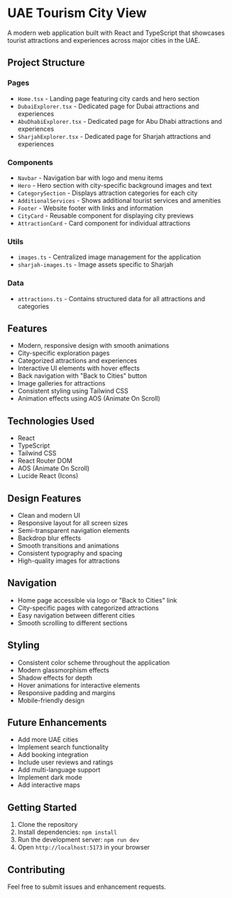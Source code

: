 # UAE Tourism City View

A modern web application built with React and TypeScript that showcases tourist attractions and experiences across major cities in the UAE.

## Project Structure

### Pages
- `Home.tsx` - Landing page featuring city cards and hero section
- `DubaiExplorer.tsx` - Dedicated page for Dubai attractions and experiences
- `AbuDhabiExplorer.tsx` - Dedicated page for Abu Dhabi attractions and experiences
- `SharjahExplorer.tsx` - Dedicated page for Sharjah attractions and experiences

### Components
- `Navbar` - Navigation bar with logo and menu items
- `Hero` - Hero section with city-specific background images and text
- `CategorySection` - Displays attraction categories for each city
- `AdditionalServices` - Shows additional tourist services and amenities
- `Footer` - Website footer with links and information
- `CityCard` - Reusable component for displaying city previews
- `AttractionCard` - Card component for individual attractions

### Utils
- `images.ts` - Centralized image management for the application
- `sharjah-images.ts` - Image assets specific to Sharjah

### Data
- `attractions.ts` - Contains structured data for all attractions and categories

## Features
- Modern, responsive design with smooth animations
- City-specific exploration pages
- Categorized attractions and experiences
- Interactive UI elements with hover effects
- Back navigation with "Back to Cities" button
- Image galleries for attractions
- Consistent styling using Tailwind CSS
- Animation effects using AOS (Animate On Scroll)

## Technologies Used
- React
- TypeScript
- Tailwind CSS
- React Router DOM
- AOS (Animate On Scroll)
- Lucide React (Icons)

## Design Features
- Clean and modern UI
- Responsive layout for all screen sizes
- Semi-transparent navigation elements
- Backdrop blur effects
- Smooth transitions and animations
- Consistent typography and spacing
- High-quality images for attractions

## Navigation
- Home page accessible via logo or "Back to Cities" link
- City-specific pages with categorized attractions
- Easy navigation between different cities
- Smooth scrolling to different sections

## Styling
- Consistent color scheme throughout the application
- Modern glassmorphism effects
- Shadow effects for depth
- Hover animations for interactive elements
- Responsive padding and margins
- Mobile-friendly design

## Future Enhancements
- Add more UAE cities
- Implement search functionality
- Add booking integration
- Include user reviews and ratings
- Add multi-language support
- Implement dark mode
- Add interactive maps

## Getting Started
1. Clone the repository
2. Install dependencies: `npm install`
3. Run the development server: `npm run dev`
4. Open `http://localhost:5173` in your browser

## Contributing
Feel free to submit issues and enhancement requests.
